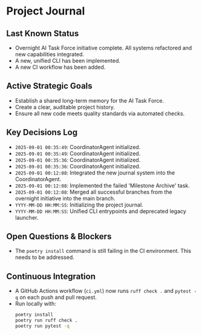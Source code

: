 # Project Journal

## Last Known Status
*   Overnight AI Task Force initiative complete. All systems refactored and new capabilities integrated.
*   A new, unified CLI has been implemented.
*   A new CI workflow has been added.

## Active Strategic Goals
- Establish a shared long-term memory for the AI Task Force.
- Create a clear, auditable project history.
- Ensure all new code meets quality standards via automated checks.

## Key Decisions Log
- `2025-09-01 00:35:49`: CoordinatorAgent initialized.
- `2025-09-01 00:35:49`: CoordinatorAgent initialized.
- `2025-09-01 00:35:36`: CoordinatorAgent initialized.
- `2025-09-01 00:35:36`: CoordinatorAgent initialized.
- `2025-09-01 00:12:08`: Integrated the new journal system into the CoordinatorAgent.
- `2025-09-01 00:12:08`: Implemented the failed 'Milestone Archive' task.
- `2025-09-01 00:12:08`: Merged all successful branches from the overnight initiative into the main branch.
- `YYYY-MM-DD HH:MM:SS`: Initializing the project journal.
- `YYYY-MM-DD HH:MM:SS`: Unified CLI entrypoints and deprecated legacy launcher.

## Open Questions & Blockers
- The `poetry install` command is still failing in the CI environment. This needs to be addressed.

## Continuous Integration
- A GitHub Actions workflow (`ci.yml`) now runs `ruff check .` and `pytest -q` on each push and pull request.
- Run locally with:
  ```bash
  poetry install
  poetry run ruff check .
  poetry run pytest -q
  ```